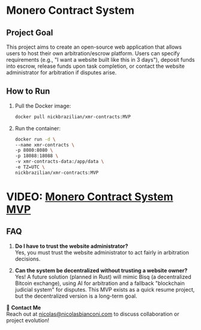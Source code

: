 #   Monero Contract System

## Project Goal
This project aims to create an open-source web application that allows users to host their own arbitration/escrow platform. Users can specify requirements (e.g., "I want a website built like this in 3 days"), deposit funds into escrow, release funds upon task completion, or contact the website administrator for arbitration if disputes arise.

## How to Run
1. Pull the Docker image:
   ```bash
   docker pull nickbrazilian/xmr-contracts:MVP

2. Run the container:
   ```bash
   docker run -d \
   --name xmr-contracts \
   -p 8080:8080 \
   -p 18088:18088 \
   -v xmr-contracts-data:/app/data \
   -e TZ=UTC \
   nickbrazilian/xmr-contracts:MVP

# **VIDEO:** [Monero Contract System MVP](https://nicolasbianconi.com)

## FAQ
1. **Do I have to trust the website administrator?**  
   Yes, you must trust the website administrator to act fairly in arbitration decisions.

2. **Can the system be decentralized without trusting a website owner?**  
   Yes! A future solution (planned in Rust) will mimic Bisq (a decentralized Bitcoin exchange), using AI for arbitration and a fallback "blockchain judicial system" for disputes. This MVP exists as a quick resume project, but the decentralized version is a long-term goal.

📧 **Contact Me**  
Reach out at [nicolas@nicolasbianconi.com](mailto:nicolas@nicolasbianconi.com) to discuss collaboration or project evolution!
